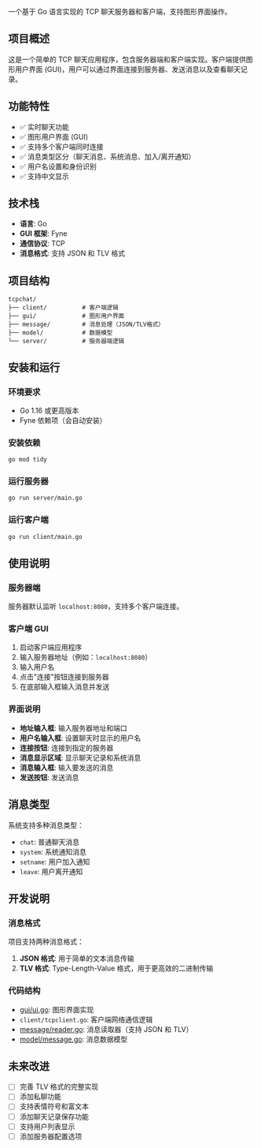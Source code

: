 一个基于 Go 语言实现的 TCP 聊天服务器和客户端，支持图形界面操作。

## 项目概述

这是一个简单的 TCP 聊天应用程序，包含服务器端和客户端实现。客户端提供图形用户界面 (GUI)，用户可以通过界面连接到服务器、发送消息以及查看聊天记录。

## 功能特性

- ✅ 实时聊天功能
- ✅ 图形用户界面 (GUI)
- ✅ 支持多个客户端同时连接
- ✅ 消息类型区分（聊天消息、系统消息、加入/离开通知）
- ✅ 用户名设置和身份识别
- ✅ 支持中文显示

## 技术栈

- **语言**: Go
- **GUI 框架**: Fyne
- **通信协议**: TCP
- **消息格式**: 支持 JSON 和 TLV 格式

## 项目结构

```
tcpchat/
├── client/          # 客户端逻辑
├── gui/             # 图形用户界面
├── message/         # 消息处理（JSON/TLV格式）
├── model/           # 数据模型
└── server/          # 服务器端逻辑
```

## 安装和运行

### 环境要求

- Go 1.16 或更高版本
- Fyne 依赖项（会自动安装）

### 安装依赖

```bash
go mod tidy
```

### 运行服务器

```bash
go run server/main.go
```

### 运行客户端

```bash
go run client/main.go
```

## 使用说明

### 服务器端

服务器默认监听 `localhost:8080`，支持多个客户端连接。

### 客户端 GUI

1. 启动客户端应用程序
2. 输入服务器地址（例如：`localhost:8080`）
3. 输入用户名
4. 点击"连接"按钮连接到服务器
5. 在底部输入框输入消息并发送

### 界面说明

- **地址输入框**: 输入服务器地址和端口
- **用户名输入框**: 设置聊天时显示的用户名
- **连接按钮**: 连接到指定的服务器
- **消息显示区域**: 显示聊天记录和系统消息
- **消息输入框**: 输入要发送的消息
- **发送按钮**: 发送消息

## 消息类型

系统支持多种消息类型：

- `chat`: 普通聊天消息
- `system`: 系统通知消息
- `setname`: 用户加入通知
- `leave`: 用户离开通知

## 开发说明

### 消息格式

项目支持两种消息格式：
1. **JSON 格式**: 用于简单的文本消息传输
2. **TLV 格式**: Type-Length-Value 格式，用于更高效的二进制传输

### 代码结构

- [gui/ui.go](file:///root/chatserver/gui/ui.go): 图形界面实现
- `client/tcpclient.go`: 客户端网络通信逻辑
- [message/reader.go](file:///root/chatserver/message/reader.go): 消息读取器（支持 JSON 和 TLV）
- [model/message.go](file:///root/chatserver/model/message.go): 消息数据模型

## 未来改进

- [ ] 完善 TLV 格式的完整实现
- [ ] 添加私聊功能
- [ ] 支持表情符号和富文本
- [ ] 添加聊天记录保存功能
- [ ] 支持用户列表显示
- [ ] 添加服务器配置选项
